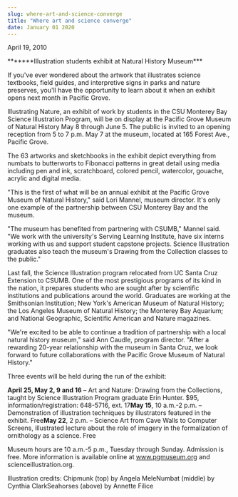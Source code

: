 ```yaml
---
slug: where-art-and-science-converge
title: "Where art and science converge"
date: January 01 2020
---
```


<p>April 19, 2010
</p><p>*******Illustration students exhibit at Natural History Museum***
</p><p>If you've ever wondered about the artwork that illustrates science textbooks, field guides, and interpretive signs in parks and nature preserves, you'll have the opportunity to learn about it when an exhibit opens next month in Pacific Grove.
</p><p>Illustrating Nature, an exhibit of work by students in the CSU Monterey Bay Science Illustration Program, will be on display at the Pacific Grove Museum of Natural History May 8 through June 5. The public is invited to an opening reception from 5 to 7 p.m. May 7 at the museum, located at 165 Forest Ave., Pacific Grove.
</p><p>The 63 artworks and sketchbooks in the exhibit depict everything from numbats to butterworts to Fibonacci patterns in great detail using media including pen and ink, scratchboard, colored pencil, watercolor, gouache, acrylic and digital media.
</p><p>"This is the first of what will be an annual exhibit at the Pacific Grove Museum of Natural History," said Lori Mannel, museum director. It's only one example of the partnership between CSU Monterey Bay and the museum.
</p><p>"The museum has benefited from partnering with CSUMB," Mannel said. "We work with the university's Serving Learning Institute, have six interns working with us and support student capstone projects. Science Illustration graduates also teach the museum's Drawing from the Collection classes to the public."
</p><p>Last fall, the Science Illustration program relocated from UC Santa Cruz Extension to CSUMB. One of the most prestigious programs of its kind in the nation, it prepares students who are sought after by scientific institutions and publications around the world. Graduates are working at the Smithsonian Institution; New York's American Museum of Natural History; the Los Angeles Museum of Natural History; the Monterey Bay Aquarium; and National Geographic, Scientific American and Nature magazines.
</p><p>"We're excited to be able to continue a tradition of partnership with a local natural history museum," said Ann Caudle, program director. "After a rewarding 20-year relationship with the museum in Santa Cruz, we look forward to future collaborations with the Pacific Grove Museum of Natural History."
</p><p>Three events will be held during the run of the exhibit:
</p><p><strong>April 25, May 2, 9 and 16</strong> – Art and Nature: Drawing from the Collections, taught by Science Illustration Program graduate Erin Hunter. $95, information/registration: 648-5716, ext. 17<strong>May 15</strong>, 10 a.m.-2 p.m. – Demonstration of illustration techniques by illustrators featured in the exhibit. Free<strong>May 22</strong>, 2 p.m. – Science Art from Cave Walls to Computer Screens, illustrated lecture about the role of imagery in the formalization of ornithology as a science. Free
</p><p>Museum hours are 10 a.m.-5 p.m., Tuesday through Sunday. Admission is free. More information is available online at <a href="http://www.pgmuseum.org/">www.pgmuseum.org</a> and scienceillustration.org.
</p><p> 
</p><p> 
</p><p>Illustration credits: Chipmunk (top) by Angela MeleNumbat (middle) by Cynthia ClarkSeahorses (above) by Annette Filice
</p><p> 
</p><p> 
</p><p> 
</p>

